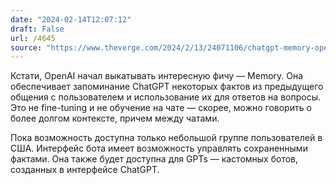```yaml
---
date: "2024-02-14T12:07:12"
draft: False
url: /4645
source: "https://www.theverge.com/2024/2/13/24071106/chatgpt-memory-openai-ai-chatbot-history"
---
```


Кстати, OpenAI начал выкатывать интересную фичу — Memory. Она обеспечивает запоминание ChatGPT некоторых фактов из предыдущего общения с пользователем и использование их для ответов на вопросы. Это не fine-tuning и не обучение на чате — скорее, можно говорить о более долгом контексте, причем между чатами.

Пока возможность доступна только небольшой группе пользователей в США. Интерфейс бота имеет возможность управлять сохраненными фактами. Она также будет доступна для GPTs — кастомных ботов, созданных в интерфейсе ChatGPT.

